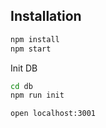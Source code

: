 
## Installation

```bash
npm install
npm start
```

Init DB
```bash
cd db
npm run init
```
`open localhost:3001`
